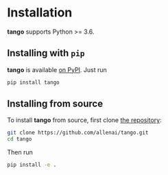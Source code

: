 Installation
============

**tango** supports Python >= 3.6.

## Installing with `pip`

**tango** is available [on PyPI](https://pypi.org/project/tango/). Just run

```bash
pip install tango
```

## Installing from source

To install **tango** from source, first clone [the repository](https://github.com/allenai/tango):

```bash
git clone https://github.com/allenai/tango.git
cd tango
```

Then run

```bash
pip install -e .
```
